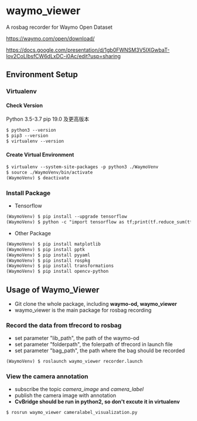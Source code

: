 # waymo_viewer
A rosbag recorder for Waymo Open Dataset

https://waymo.com/open/download/

https://docs.google.com/presentation/d/1gb0FWNSM3V5IXGwbaT-Iov2CoLlbsfCW6dLxDC-i0Ac/edit?usp=sharing

## Environment Setup
### Virtualenv
#### Check Version
Python 3.5-3.7
pip 19.0 及更高版本
```xml
$ python3 --version
$ pip3 --version
$ virtualenv --version
```

#### Create Virtual Environment
```xml
$ virtualenv --system-site-packages -p python3 ./WaymoVenv
$ source ./WaymoVenv/bin/activate
(WaymoVenv) $ deactivate
```

### Install Package
* Tensorflow
```xml
(WaymoVenv) $ pip install --upgrade tensorflow
(WaymoVenv) $ python -c "import tensorflow as tf;print(tf.reduce_sum(tf.random.normal([1000, 1000])))"
```
* Other Package
```xml
(WaymoVenv) $ pip install matplotlib
(WaymoVenv) $ pip install pptk
(WaymoVenv) $ pip install pyyaml
(WaymoVenv) $ pip install rospkg
(WaymoVenv) $ pip install transformations
(WaymoVenv) $ pip install opencv-python
```

## Usage of Waymo_Viewer

* Git clone the whole package, including **waymo-od, waymo_viewer**
* waymo_viewer is the main package for rosbag recording

### Record the data from tfrecord to rosbag
* set parameter "lib_path", the path of the waymo-od
* set parameter "folderpath", the folerpath of tfrecord in launch file
* set parameter "bag_path", the path where the bag should be recorded
```xml
(WaymoVenv) $ roslaunch waymo_viewer recorder.launch
```

### View the camera annotation
* subscribe the topic *camera_image* and *camera_label*
* publish the camera image with annotation
* **CvBridge should be run in python2, so don't excute it in virtualenv**
```xml
$ rosrun waymo_viewer cameralabel_visualization.py
```
